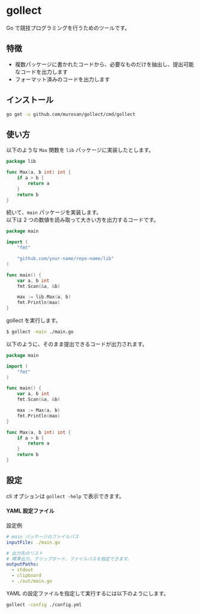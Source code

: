 # gollect

Go で競技プログラミングを行うためのツールです。

## 特徴

- 複数パッケージに書かれたコードから、必要なものだけを抽出し、提出可能なコードを出力します
- フォーマット済みのコードを出力します

## インストール

```sh
go get -u github.com/murosan/gollect/cmd/gollect
```

## 使い方

以下のような `Max` 関数を `lib` パッケージに実装したとします。

```go
package lib

func Max(a, b int) int {
	if a > b {
		return a
	}
	return b
}
```

続いて、`main` パッケージを実装します。  
以下は 2 つの数値を読み取って大きい方を出力するコードです。

```go
package main

import (
	"fmt"

	"github.com/your-name/repo-name/lib"
)

func main() {
	var a, b int
	fmt.Scan(&a, &b)

	max := lib.Max(a, b)
	fmt.Println(max)
}
```

gollect を実行します。

```sh
$ gollect -main ./main.go
```

以下のように、そのまま提出できるコードが出力されます。

```go
package main

import (
	"fmt"
)

func main() {
	var a, b int
	fmt.Scan(&a, &b)

	max := Max(a, b)
	fmt.Println(max)
}

func Max(a, b int) int {
	if a > b {
		return a
	}
	return b
}
```

## 設定

cli オプションは `gollect -help` で表示できます。

#### YAML 設定ファイル

設定例

```yml
# main パッケージのファイルパス
inputFile: ./main.go

# 出力先のリスト
# 標準出力、クリップボード、ファイルパスを指定できます。
outputPaths:
  - stdout
  - clipboard
  - ./out/main.go
```

YAML の設定ファイルを指定して実行するには以下のようにします。

```sh
gollect -config ./config.yml
```
